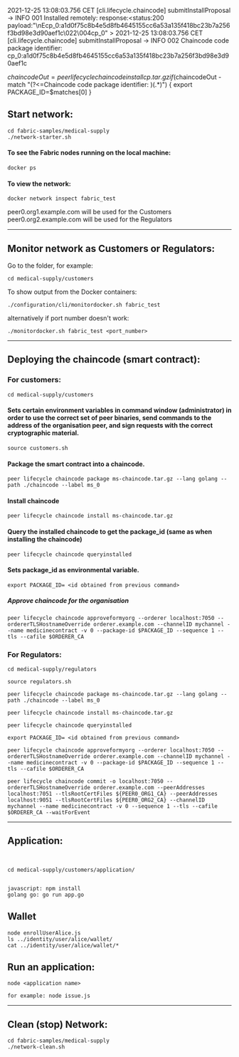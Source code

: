 2021-12-25 13:08:03.756 CET [cli.lifecycle.chaincode] submitInstallProposal -> INFO 001 Installed remotely: response:<status:200 payload:"\nEcp_0:a1d0f75c8b4e5d8fb4645155cc6a53a135f418bc23b7a256f3bd98e3d90aef1c\022\004cp_0" > 2021-12-25 13:08:03.756 CET [cli.lifecycle.chaincode] submitInstallProposal -> INFO 002 Chaincode code package identifier: cp_0:a1d0f75c8b4e5d8fb4645155cc6a53a135f418bc23b7a256f3bd98e3d90aef1c

$chaincodeOut = peer lifecycle chaincode install cp.tar.gz if ($chaincodeOut -match "(?<=Chaincode code package identifier: )(.*)") { export PACKAGE_ID=$matches[0] }

## Start network:
```
cd fabric-samples/medical-supply
./network-starter.sh
```
#### To see the Fabric nodes running on the local machine:
```
docker ps
```
#### To view the network:
```
docker network inspect fabric_test
```

peer0.org1.example.com will be used for the Customers
peer0.org2.example.com will be used for the Regulators

__________________________
## Monitor network as Customers or Regulators:
Go to the folder, for example:
```
cd medical-supply/customers
```

To show output from the Docker containers:
```
./configuration/cli/monitordocker.sh fabric_test
```
alternatively if port number doesn't work:
```
./monitordocker.sh fabric_test <port_number>
```
__________________________
## Deploying the chaincode (smart contract):

### For customers:
```
cd medical-supply/customers
```
#### Sets certain environment variables in command window (administrator) in order to use the correct set of peer binaries, send commands to the address of the organisation peer, and sign requests with the correct cryptographic material.
```
source customers.sh
```
#### Package the smart contract into a chaincode.
```
peer lifecycle chaincode package ms-chaincode.tar.gz --lang golang --path ./chaincode --label ms_0
```
#### Install chaincode
```
peer lifecycle chaincode install ms-chaincode.tar.gz
```

#### Query the installed chaincode to get the package_id (same as when installing the chaincode)
```
peer lifecycle chaincode queryinstalled
```
#### Sets package_id as environmental variable.
```
export PACKAGE_ID= <id obtained from previous command>
```
##### Approve chaincode for the organisation
```
peer lifecycle chaincode approveformyorg --orderer localhost:7050 --ordererTLSHostnameOverride orderer.example.com --channelID mychannel --name medicinecontract -v 0 --package-id $PACKAGE_ID --sequence 1 --tls --cafile $ORDERER_CA
```
### For Regulators:
```
cd medical-supply/regulators
```

```
source regulators.sh
```

```
peer lifecycle chaincode package ms-chaincode.tar.gz --lang golang --path ./chaincode --label ms_0
```

```
peer lifecycle chaincode install ms-chaincode.tar.gz
```

```
peer lifecycle chaincode queryinstalled
```

```
export PACKAGE_ID= <id obtained from previous command>
```

```
peer lifecycle chaincode approveformyorg --orderer localhost:7050 --ordererTLSHostnameOverride orderer.example.com --channelID mychannel --name medicinecontract -v 0 --package-id $PACKAGE_ID --sequence 1 --tls --cafile $ORDERER_CA
```

```
peer lifecycle chaincode commit -o localhost:7050 --ordererTLSHostnameOverride orderer.example.com --peerAddresses localhost:7051 --tlsRootCertFiles ${PEER0_ORG1_CA} --peerAddresses localhost:9051 --tlsRootCertFiles ${PEER0_ORG2_CA} --channelID mychannel --name medicinecontract -v 0 --sequence 1 --tls --cafile $ORDERER_CA --waitForEvent
```
__________________________
## Application:
```


cd medical-supply/customers/application/


javascript: npm install
golang go: go run app.go
```

## Wallet
```
node enrollUserAlice.js
ls ../identity/user/alice/wallet/
cat ../identity/user/alice/wallet/*
```

## Run an application:
```
node <application name>

for example: node issue.js
```
__________________________
## Clean (stop) Network:
```
cd fabric-samples/medical-supply
./network-clean.sh
```


